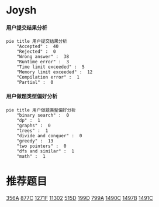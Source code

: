 # Joysh

<!-- tabs:start -->



#### **用户提交结果分析**

```mermaid
pie title 用户提交结果分析
    "Accepted" :  40
    "Rejected" :  0
    "Wrong answer" :  38
    "Runtime error" :  3
    "Time limit exceeded" :  5
    "Memory limit exceeded" :  12
    "Compilation error" :  1
    "Partial" :  0
```

#### **用户做题类型偏好分析**

```mermaid
pie title 用户做题类型偏好分析
    "binary search" :  0
    "dp" :  1
    "graphs" :  0
    "trees" :  1
    "divide and conquer" :  0
    "greedy" :  13
    "two pointers" :  0
    "dfs and similar" :  1
    "math" :  1
```



<!-- tabs:end -->
# 推荐题目
[356A](https://codeforces.com/contest/356/problem/A)
[877C](https://codeforces.com/contest/877/problem/C)
[1271F](https://codeforces.com/contest/1271/problem/F)
[11302](https://codeforces.com/contest/1130/problem/2)
[515D](https://codeforces.com/contest/515/problem/D)
[199D](https://codeforces.com/contest/199/problem/D)
[799A](https://codeforces.com/contest/799/problem/A)
[1490C](https://codeforces.com/contest/1490/problem/C)
[1497B](https://codeforces.com/contest/1497/problem/B)
[1491C](https://codeforces.com/contest/1491/problem/C)

